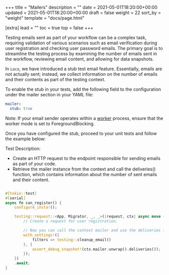 +++
title = "Mailers"
description = ""
date = 2021-05-01T18:20:00+00:00
updated = 2021-05-01T18:20:00+00:00
draft = false
weight = 22
sort_by = "weight"
template = "docs/page.html"

[extra]
lead = ""
toc = true
top = false
+++

Testing emails sent as part of your workflow can be a complex task, requiring validation of various scenarios such as email verification during user registration and checking user password emails. The primary goal is to streamline the testing process by examining the number of emails sent in the workflow, reviewing email content, and allowing for data snapshots.

In `Loco`, we have introduced a stub test email feature. Essentially, emails are not actually sent; instead, we collect information on the number of emails and their contents as part of the testing context.

To enable the stub in your tests, add the following field to the configuration under the mailer section in your YAML file:

```yaml
mailer:
  stub: true
```

Note: If your email sender operates within a [worker](@/docs/the-app/workers.md) process, ensure that the worker mode is set to ForegroundBlocking.

Once you have configured the stub, proceed to your unit tests and follow the example below:

Test Description:

- Create an HTTP request to the endpoint responsible for sending emails as part of your code.
- Retrieve the mailer instance from the context and call the deliveries() function, which contains information about the number of sent emails and their content.

```rust

#[tokio::test]
#[serial]
async fn can_register() {
    configure_insta!();

    testing::request::<App, Migrator, _, _>(|request, ctx| async move {
        // Create a request for user registration.

        // Now you can call the context mailer and use the deliveries function.
        with_settings!({
            filters => testing::cleanup_email()
        }, {
            assert_debug_snapshot!(ctx.mailer.unwrap().deliveries());
        });
    })
    .await;
}
```
